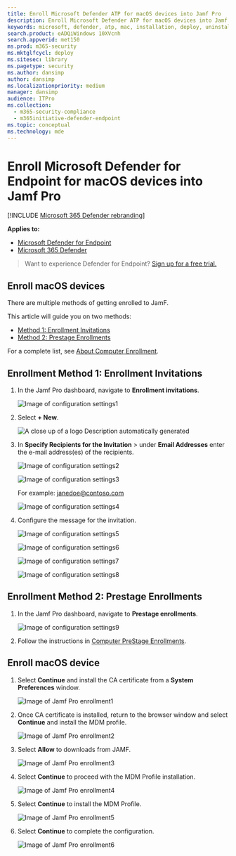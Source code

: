 ```yaml
---
title: Enroll Microsoft Defender ATP for macOS devices into Jamf Pro
description: Enroll Microsoft Defender ATP for macOS devices into Jamf Pro
keywords: microsoft, defender, atp, mac, installation, deploy, uninstallation, intune, jamfpro, macos, catalina, mojave, high sierra
search.product: eADQiWindows 10XVcnh
search.appverid: met150
ms.prod: m365-security
ms.mktglfcycl: deploy
ms.sitesec: library
ms.pagetype: security
ms.author: dansimp
author: dansimp
ms.localizationpriority: medium
manager: dansimp
audience: ITPro
ms.collection: 
  - m365-security-compliance
  - m365initiative-defender-endpoint
ms.topic: conceptual
ms.technology: mde
---
```


# Enroll Microsoft Defender for Endpoint for macOS devices into Jamf Pro 

[!INCLUDE [Microsoft 365 Defender rebranding](../../includes/microsoft-defender.md)]


**Applies to:**
- [Microsoft Defender for Endpoint](https://go.microsoft.com/fwlink/p/?linkid=2154037)
- [Microsoft 365 Defender](https://go.microsoft.com/fwlink/?linkid=2118804)

> Want to experience Defender for Endpoint? [Sign up for a free trial.](https://www.microsoft.com/microsoft-365/windows/microsoft-defender-atp?ocid=docs-wdatp-investigateip-abovefoldlink)

## Enroll macOS devices

There are multiple methods of getting enrolled to JamF.

This article will guide you on two methods:

- [Method 1:  Enrollment Invitations](#enrollment-method-1-enrollment-invitations)
- [Method 2:  Prestage Enrollments](#enrollment-method-2-prestage-enrollments)

For a complete list, see [About Computer Enrollment](https://docs.jamf.com/9.9/casper-suite/administrator-guide/About_Computer_Enrollment.html).


## Enrollment Method 1: Enrollment Invitations

1. In the Jamf Pro dashboard, navigate to **Enrollment invitations**.

    ![Image of configuration settings1](images/a347307458d6a9bbfa88df7dbe15398f.png)

2. Select **+ New**.

    ![A close up of a logo Description automatically generated](images/b6c7ad56d50f497c38fc14c1e315456c.png)

3. In **Specify Recipients for the Invitation** > under **Email Addresses** enter the e-mail address(es) of the recipients.

    ![Image of configuration settings2](images/718b9d609f9f77c8b13ba88c4c0abe5d.png)

    ![Image of configuration settings3](images/ae3597247b6bc7c5347cf56ab1e820c0.png)

    For example: janedoe@contoso.com

    ![Image of configuration settings4](images/4922c0fcdde4c7f73242b13bf5e35c19.png)

4. Configure the message for the invitation.

    ![Image of configuration settings5](images/ce580aec080512d44a37ff8e82e5c2ac.png)

    ![Image of configuration settings6](images/5856b765a6ce677caacb130ca36b1a62.png)

    ![Image of configuration settings7](images/3ced5383a6be788486d89d407d042f28.png)

    ![Image of configuration settings8](images/54be9c6ed5b24cebe628dc3cd9ca4089.png)

## Enrollment Method 2: Prestage Enrollments

1. In the Jamf Pro dashboard, navigate to **Prestage enrollments**.

    ![Image of configuration settings9](images/6fd0cb2bbb0e60a623829c91fd0826ab.png)

2. Follow the instructions in [Computer PreStage Enrollments](https://docs.jamf.com/9.9/casper-suite/administrator-guide/Computer_PreStage_Enrollments.html).

## Enroll macOS device

1. Select **Continue** and install the CA certificate from a **System Preferences** window.

    ![Image of Jamf Pro enrollment1](images/jamfpro-ca-certificate.png)

2. Once CA certificate is installed, return to the browser window and select **Continue** and install the MDM profile. 

    ![Image of Jamf Pro enrollment2](images/jamfpro-install-mdm-profile.png)

3. Select **Allow** to downloads from JAMF.

    ![Image of Jamf Pro enrollment3](images/jamfpro-download.png)

4. Select **Continue** to proceed with the MDM Profile installation. 

    ![Image of Jamf Pro enrollment4](images/jamfpro-install-mdm.png)

5. Select **Continue** to install the MDM Profile.

    ![Image of Jamf Pro enrollment5](images/jamfpro-mdm-unverified.png)

6. Select **Continue**  to complete the configuration. 

    ![Image of Jamf Pro enrollment6](images/jamfpro-mdm-profile.png)
